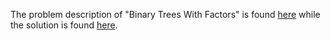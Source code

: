The problem description of "Binary Trees With Factors" is found [here](https://leetcode.com/problems/binary-trees-with-factors/) while the solution is found [here](https://github.com/aurimas13/Solutions-To-Problems/blob/main/LeetCode/Java%20Solutions/Binary%20Trees%20With%20Factors/binary_trees_with_factors.java).
